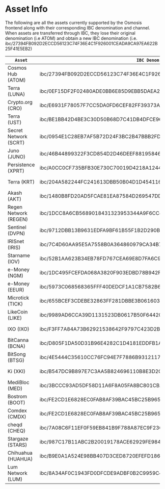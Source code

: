# Asset Info

The following are all the assets currently supported by the Osmosis frontend along with their corresponding IBC denomination and channel. When assets are transferred through IBC, they lose their original denomination (i.e ATOM) and obtain a new IBC denomination (i.e. ibc/27394FB092D2ECCD56123C74F36E4C1F926001CEADA9CA97EA622B25F41E5EB2)

<table><thead><tr>
<th><code>Asset</code></th>
<th><code>IBC Denom</code></th>
<th><code>Channel</code></th></tr></thead> <tbody>
<tr><td>Cosmos Hub (ATOM)</td>
<td>ibc/27394FB092D2ECCD56123C74F36E4C1F926001CEADA9CA97EA622B25F41E5EB2</td>
<td>channel-0</td></tr>
<tr><td>Terra (LUNA)</td>
<td>ibc/0EF15DF2F02480ADE0BB6E85D9EBB5DAEA2836D3860E9F97F9AADE4F57A31AA0 </td>
<td>channel-72</td></tr>
<tr><td>Crypto.org (CRO)</td>
<td>ibc/E6931F78057F7CC5DA0FD6CEF82FF39373A6E0452BF1FD76910B93292CF356C1</td>
<td>channel-5</td></tr>
<tr><td>Terra (UST)</td>
<td>ibc/BE1BB42D4BE3C30D50B68D7C41DB4DFCE9678E8EF8C539F6E6A9345048894FCC</td>
<td>channel-72</td></tr>
<tr><td>Secret Network (SCRT)</td>
<td>ibc/0954E1C28EB7AF5B72D24F3BC2B47BBB2FDF91BDDFD57B74B99E133AED40972A</td>
<td>channel-88</td></tr>
<tr><td>Juno (JUNO)</td>
<td>ibc/46B44899322F3CD854D2D46DEEF881958467CDD4B3B10086DA49296BBED94BED</td>
<td>channel-42</td></tr>
<tr><td>Persistence (XPRT)</td>
<td>ibc/A0CC0CF735BFB30E730C70019D4218A1244FF383503FF7579C9201AB93CA9293 </td>
<td>channel-4</td></tr>
<tr><td>Terra (KRT)</td>
<td>ibc/204A582244FC241613DBB50B04D1D454116C58C4AF7866C186AA0D6EEAD42780</td>
<td>channel-72</td></tr>
<tr><td>Akash (AKT)</td>
<td>ibc/1480B8FD20AD5FCAE81EA87584D269547DD4D436843C1D20F15E00EB64743EF4</td>
<td>channel-1</td></tr>
<tr><td>Regen Network (REGEN)</td>
<td>ibc/1DCC8A6CB5689018431323953344A9F6CC4D0BFB261E88C9F7777372C10CD076</td>
<td>channel-8</td></tr>
<tr><td>Sentinel (DVPN)</td>
<td>ibc/9712DBB13B9631EDFA9BF61B55F1B2D290B2ADB67E3A4EB3A875F3B6081B3B84</td>
<td>channel-2</td></tr>
<tr><td>IRISnet (IRIS)</td>
<td>ibc/7C4D60AA95E5A7558B0A364860979CA34B7FF8AAF255B87AF9E879374470CEC0 </td>
<td>channel-6</td></tr>
<tr><td>Starname (IOV)</td>
<td>ibc/52B1AA623B34EB78FD767CEA69E8D7FA6C9CFE1FBF49C5406268FD325E2CC2AC</td>
<td>channel-15</td></tr>
<tr><td>e-Money (NGM)</td>
<td>ibc/1DC495FCEFDA068A3820F903EDBD78B942FBD204D7E93D3BA2B432E9669D1A59</td>
<td>channel-37</td></tr>
<tr><td>e-Money (EEUR)</td>
<td>ibc/5973C068568365FFF40DEDCF1A1CB7582B6116B731CD31A12231AE25E20B871F</td>
<td>channel-37</td></tr>
<tr><td>Microtick (TICK)</td>
<td>ibc/655BCEF3CDEBE32863FF281DBBE3B06160339E9897DC9C9C9821932A5F8BA6F8</td>
<td>channel-39</td></tr>
<tr><td>LikeCoin (LIKE)</td>
<td>ibc/9989AD6CCA39D1131523DB0617B50F6442081162294B4795E26746292467B525 </td>
<td>channel-53</td></tr>
<tr><td>IXO (IXO)</td>
<td>ibc/F3FF7A84A73B62921538642F9797C423D2B4C4ACB3C7FCFFCE7F12AA69909C4B</td>
<td>channel-38</td></tr>
<tr><td>BitCanna (BCNA)</td>
<td>ibc/D805F1DA50D31B96E4282C1D4181EDDFB1A44A598BFF5666F4B43E4B8BEA95A5</td>
<td>channel-51</td></tr>
<tr><td>BitSong (BTSG)</td>
<td>ibc/4E5444C35610CC76FC94E7F7886B93121175C28262DDFDDE6F84E82BF2425452</td>
<td>channel-73</td></tr>
<tr><td>Ki (XKI)</td>
<td>ibc/B547DC9B897E7C3AA5B824696110B8E3D2C31E3ED3F02FF363DCBAD82457E07E</td>
<td>channel-77</td></tr>
<tr><td>MediBloc (MED)</td>
<td>ibc/3BCCC93AD5DF58D11A6F8A05FA8BC801CBA0BA61A981F57E91B8B598BF8061CB </td>
<td>channel-82</td></tr>
<tr><td>Bostrom (BOOT)</td>
<td>ibc/FE2CD1E6828EC0FAB8AF39BAC45BC25B965BA67CCBC50C13A14BD610B0D1E2C4</td>
<td>channel-95</td></tr>
<tr><td>Comdex (CMDX)</td>
<td>ibc/FE2CD1E6828EC0FAB8AF39BAC45BC25B965BA67CCBC50C13A14BD610B0D1E2C4</td>
<td>channel-87</td></tr>
<tr><td>cheqd (CHEQ)</td>
<td>ibc/7A08C6F11EF0F59EB841B9F788A87EC9F2361C7D9703157EC13D940DC53031FA</td>
<td>channel-108</td></tr>
<tr><td>Stargaze (STARS)</td>
<td>ibc/987C17B11ABC2B20019178ACE62929FE9840202CE79498E29FE8E5CB02B7C0A4</td>
<td>channel-75</td></tr>
<tr><td>Chihuahua (HUAHUA)</td>
<td>ibc/B9E0A1A524E98BB407D3CED8720EFEFD186002F90C1B1B7964811DD0CCC12228</td>
<td>channel-113</td></tr>
<tr><td>Lum Network (LUM)</td>
<td>ibc/8A34AF0C1943FD0DFCDE9ADBF0B2C9959C45E87E6088EA2FC6ADACD59261B8A2</td>
<td>channel-115</td></tr>
</tbody></table>